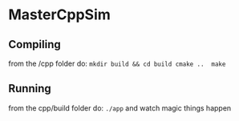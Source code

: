 # MasterCppSim

## Compiling
from the /cpp folder do:
`mkdir build && cd build
cmake .. 
make`

## Running
from the cpp/build folder do:
`./app`
and watch magic things happen
